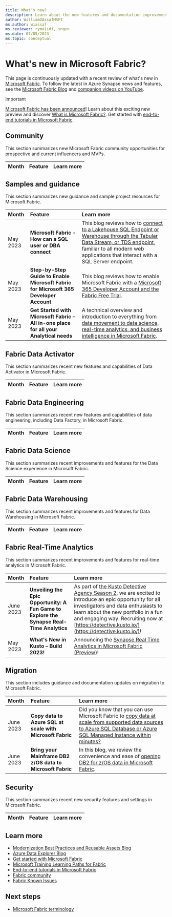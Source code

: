 ```yaml
---
title: What's new?
description: Learn about the new features and documentation improvements for Microsoft Fabric
author: WilliamDAssafMSFT
ms.author: wiassaf
ms.reviewer: rymajidi, sngun
ms.date: 07/05/2023
ms.topic: conceptual
---
```


# What's new in Microsoft Fabric?

This page is continuously updated with a recent review of what's new in [Microsoft Fabric](overview-what-is.md). To follow the latest in Azure Synapse news and features, see the [Microsoft Fabric Blog](https://aka.ms/SynapseMonthlyUpdate) and [companion videos on YouTube](https://www.youtube.com/channel/UCsZ4IlYjjVxqe5OZ14tyh5g).

<!-- For older updates, review [previous updates in Microsoft Fabric](whats-new-archive.md). -->

> [!IMPORTANT]
> [Microsoft Fabric has been announced](https://azure.microsoft.com/blog/introducing-microsoft-fabric-data-analytics-for-the-era-of-ai/)! Learn about this exciting new preview and discover [What is Microsoft Fabric?](/fabric/get-started/microsoft-fabric-overview). Get started with [end-to-end tutorials in Microsoft Fabric](/fabric/get-started/end-to-end-tutorials).

<!-- ## Features currently in preview

The following table lists the features of Microsoft Fabric that are currently in preview. Preview features are sorted alphabetically.

> [!NOTE]  
> Features currently in preview are available under [supplemental terms of use](https://azure.microsoft.com/support/legal/preview-supplemental-terms/), review for legal terms that apply to Azure features that are in beta, preview, or otherwise not yet released into general availability. Microsoft Fabric provides previews to give you a chance to evaluate and [share feedback with the product group](https://feedback.azure.com/d365community/forum/9b9ba8e4-0825-ec11-b6e6-000d3a4f07b8) on features before they become generally available (GA).

| **Feature** |  **Learn more**|
|:-- |:-- |

## Generally available features

The following table lists the features of Microsoft Fabric that have transitioned from preview to general availability (GA) within the last 12 months.

|**Month** | **Feature** |  **Learn more**|
|:-- |:-- | :-- | 
-->

## Community

This section summarizes new Microsoft Fabric community opportunities for prospective and current influencers and MVPs.

|**Month** | **Feature** |  **Learn more**|
|:-- |:-- | :-- | 
 
## Samples and guidance

This section summarizes new guidance and sample project resources for Microsoft Fabric.

|**Month** | **Feature** |  **Learn more**|
|:-- |:-- | :-- |
|May 2023|**Microsoft Fabric - How can a SQL user or DBA connect**|This blog reviews how to [connect to a Lakehouse SQL Endpoint or Warehouse through the Tabular Data Stream, or TDS endpoint](https://techcommunity.microsoft.com/t5/fasttrack-for-azure/microsoft-fabric-how-can-a-sql-user-or-dba-connect-part-2/ba-p/3836343), familiar to all modern web applications that interact with a SQL Server endpoint.|
|May 2023|**Step-by-Step Guide to Enable Microsoft Fabric for Microsoft 365 Developer Account**|This blog reviews how to enable Microsoft Fabric with a [Microsoft 365 Developer Account and the Fabric Free Trial](https://techcommunity.microsoft.com/t5/educator-developer-blog/step-by-step-guide-to-enable-microsoft-fabric-for-microsoft-365/ba-p/3831115).|
|May 2023|**Get Started with Microsoft Fabric – All in-one place for all your Analytical needs**|A technical overview and introduction to everything from [data movement to data science, real-time analytics, and business intelligence in Microsoft Fabric](https://techcommunity.microsoft.com/t5/fasttrack-for-azure/get-started-with-microsoft-fabric-all-in-one-place-for-all-your/ba-p/3830387).|

## Fabric Data Activator

This section summarizes recent new features and capabilities of Data Activator in Microsoft Fabric.  

|**Month** | **Feature** |  **Learn more**|
|:-- |:-- | :-- | 

## Fabric Data Engineering

This section summarizes recent new features and capabilities of data engineering, including Data Factory, in Microsoft Fabric.  

|**Month** | **Feature** |  **Learn more**|
|:-- |:-- | :-- | 

## Fabric Data Science

This section summarizes recent improvements and features for the Data Science experience in Microsoft Fabric.

|**Month** | **Feature** |  **Learn more**|
|:-- |:-- | :-- | 

## Fabric Data Warehousing

This section summarizes recent improvements and features for Data Warehousing in Microsoft Fabric.

|**Month** | **Feature** |  **Learn more**|
|:-- |:-- | :-- | 


## Fabric Real-Time Analytics

This section summarizes recent improvements and features for real-time analytics in Microsoft Fabric.

|**Month** | **Feature** |  **Learn more**|
|:-- |:-- | :-- | 
|June 2023|**Unveiling the Epic Opportunity: A Fun Game to Explore the Synapse Real-Time Analytics**|As part of [the Kusto Detective Agency Season 2](https://techcommunity.microsoft.com/t5/azure-data-explorer-blog/unveiling-the-epic-opportunity-a-fun-game-to-explore-the-synapse/ba-p/3839297), we are excited to introduce an epic opportunity for all investigators and data enthusiasts to learn about the new portfolio in a fun and engaging way. Recruiting now at [https://detective.kusto.io/](https://detective.kusto.io/)! |
|May 2023|**What's New in Kusto – Build 2023!**|Announcing the [Synapse Real Time Analytics in Microsoft Fabric (Preview)](https://techcommunity.microsoft.com/t5/azure-data-explorer-blog/what-s-new-in-kusto-build-2023/ba-p/3829467)!|

## Migration

This section includes guidance and documentation updates on migration to Microsoft Fabric.

|**Month** | **Feature** |  **Learn more**|
|:-- |:-- | :-- |
|June 2023|**Copy data to Azure SQL at scale with Microsoft Fabric**| Did you know that you can use Microsoft Fabric to [copy data at scale from supported data sources to Azure SQL Database or Azure SQL Managed Instance within minutes?](https://techcommunity.microsoft.com/t5/modernization-best-practices-and/copy-data-between-azure-data-services-at-scale-with-microsoft/ba-p/3851352)|
|June 2023|**Bring your Mainframe DB2 z/OS data to Microsoft Fabric**|In this blog, we review the convenience and ease of [opening DB2 for z/OS data in Microsoft Fabric](https://techcommunity.microsoft.com/t5/modernization-best-practices-and/bring-your-mainframe-db2-z-os-data-to-microsoft-fabric/ba-p/3850471).|

## Security

This section summarizes recent new security features and settings in Microsoft Fabric.

|**Month** | **Feature** |  **Learn more**|
|:-- |:-- | :-- | 


## Learn more

<!-- For older updates, review [previous updates in Microsoft Fabric](whats-new-archive.md).-->

- [Modernization Best Practices and Reusable Assets Blog](https://techcommunity.microsoft.com/t5/modernization-best-practices-and/bg-p/ModernizationBestPracticesBlog)
- [Azure Data Explorer Blog](https://techcommunity.microsoft.com/t5/azure-data-explorer-blog/bg-p/AzureDataExplorer)
- [Get started with Microsoft Fabric](/training/paths/get-started-fabric/)
- [Microsoft Training Learning Paths for Fabric](/training/browse/?terms=fabric&resource_type=learning%20path)
- [End-to-end tutorials in Microsoft Fabric](end-to-end-tutorials.md)
- [Fabric community](https://community.fabric.microsoft.com/t5/General-Discussion/bd-p/ac_generaldiscussion)
- [Fabric Known Issues](https://support.fabric.microsoft.com/known-issues/)

<!-- - [Microsoft Fabric in Microsoft Q&A](/answers/topics/azure-synapse-analytics.html)-->

## Next steps

<!-- - [Microsoft Fabric Blog](https://aka.ms/SynapseMonthlyUpdate)
- [Become an Azure Synapse Influencer](https://aka.ms/synapseinfluencers) -->
- [Microsoft Fabric terminology](fabric-terminology.md)